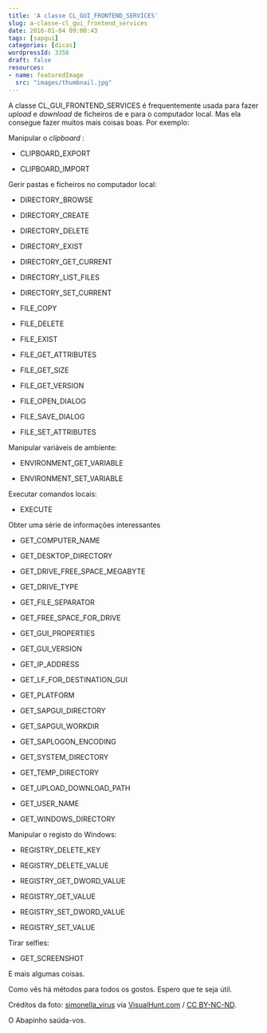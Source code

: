 ```yaml
---
title: 'A classe CL_GUI_FRONTEND_SERVICES'
slug: a-classe-cl_gui_frontend_services
date: 2016-01-04 09:00:43
tags: [sapgui]
categories: [dicas]
wordpressId: 3358
draft: false
resources:
- name: featuredImage
  src: "images/thumbnail.jpg"
---
```

A classe CL_GUI_FRONTEND_SERVICES é frequentemente usada para fazer _upload_ e _download_ de ficheiros de e para o computador local. Mas ela consegue fazer muitos mais coisas boas. Por exemplo:

<!--more-->

Manipular o _clipboard_ :

  * CLIPBOARD_EXPORT

  * CLIPBOARD_IMPORT

Gerir pastas e ficheiros no computador local:

  * DIRECTORY_BROWSE

  * DIRECTORY_CREATE

  * DIRECTORY_DELETE

  * DIRECTORY_EXIST

  * DIRECTORY_GET_CURRENT

  * DIRECTORY_LIST_FILES

  * DIRECTORY_SET_CURRENT

  * FILE_COPY

  * FILE_DELETE

  * FILE_EXIST

  * FILE_GET_ATTRIBUTES

  * FILE_GET_SIZE

  * FILE_GET_VERSION

  * FILE_OPEN_DIALOG

  * FILE_SAVE_DIALOG

  * FILE_SET_ATTRIBUTES

Manipular variáveis de ambiente:

  * ENVIRONMENT_GET_VARIABLE

  * ENVIRONMENT_SET_VARIABLE

Executar comandos locais:

  * EXECUTE

Obter uma série de informações interessantes

  * GET_COMPUTER_NAME

  * GET_DESKTOP_DIRECTORY

  * GET_DRIVE_FREE_SPACE_MEGABYTE

  * GET_DRIVE_TYPE

  * GET_FILE_SEPARATOR

  * GET_FREE_SPACE_FOR_DRIVE

  * GET_GUI_PROPERTIES

  * GET_GUI_VERSION

  * GET_IP_ADDRESS

  * GET_LF_FOR_DESTINATION_GUI

  * GET_PLATFORM

  * GET_SAPGUI_DIRECTORY

  * GET_SAPGUI_WORKDIR

  * GET_SAPLOGON_ENCODING

  * GET_SYSTEM_DIRECTORY

  * GET_TEMP_DIRECTORY

  * GET_UPLOAD_DOWNLOAD_PATH

  * GET_USER_NAME

  * GET_WINDOWS_DIRECTORY

Manipular o registo do Windows:

  * REGISTRY_DELETE_KEY

  * REGISTRY_DELETE_VALUE

  * REGISTRY_GET_DWORD_VALUE

  * REGISTRY_GET_VALUE

  * REGISTRY_SET_DWORD_VALUE

  * REGISTRY_SET_VALUE

Tirar selfies:

  * GET_SCREENSHOT

E mais algumas coisas.

Como vês há métodos para todos os gostos. Espero que te seja útil.

Créditos da foto: [simonella_virus][1] via [VisualHunt.com][2] / [CC BY-NC-ND][3].

O Abapinho saúda-vos.

   [1]: https://www.flickr.com/photos/simonella_virus/2322193421/
   [2]: http://visualhunt.com
   [3]: http://creativecommons.org/licenses/by-nc-nd/2.0/
